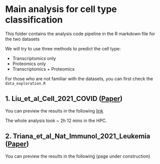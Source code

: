 # Main analysis for cell type classification

This folder contains the analysis code pipeline in the R markdown file for the two datasets

We will try to use three methods to predict the cell type:
* Transcriptomics only
* Proteomics only
* Transcriptomics + Proteomics

For those who are not familiar with the datasets, you can first check the `data_exploration.R`

## 1.  Liu_et_al_Cell_2021_COVID ([Paper](https://doi.org/10.1016/j.cell.2021.02.018)) 

You can preview the results in the following [link](https://htmlpreview.github.io/?https://github.com/anglixue/asiosc_hackathon/blob/main/main/Azimuth_annotation_COVID_PBMCs.html)

The whole analysis took ~ 2h 12 mins in the HPC.

## 2.  Triana_et_al_Nat_Immunol_2021_Leukemia ([Paper](https://doi.org/10.1038/s41590-021-01059-0))

You can preview the results in the following (page under construction)





